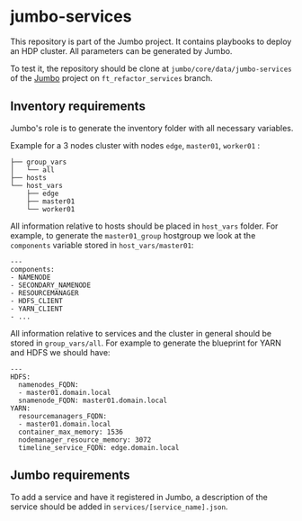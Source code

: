 # jumbo-services

This repository is part of the Jumbo project. It contains playbooks to deploy an HDP cluster. All parameters can be generated by Jumbo.

To test it, the repository should be clone at `jumbo/core/data/jumbo-services` of the [Jumbo](https://github.com/adaltas/jumbo/tree/ft_refactor_services) project on `ft_refactor_services` branch.


## Inventory requirements

Jumbo's role is to generate the inventory folder with all necessary variables.

Example for a 3 nodes cluster with nodes `edge`, `master01`, `worker01` :
```
├── group_vars
│   └── all
├── hosts
└── host_vars
    ├── edge
    ├── master01
    └── worker01
```

All information relative to hosts should be placed in `host_vars` folder. For example, to generate the `master01_group` hostgroup we look at the `components` variable stored in `host_vars/master01`:
```
---
components:
- NAMENODE
- SECONDARY_NAMENODE
- RESOURCEMANAGER
- HDFS_CLIENT
- YARN_CLIENT
- ...
```

All information relative to services and the cluster in general should be stored in `group_vars/all`. For example to generate the blueprint for YARN and HDFS we should have:
```
---
HDFS:
  namenodes_FQDN:
  - master01.domain.local
  snamenode_FQDN: master01.domain.local
YARN:
  resourcemanagers_FQDN:
  - master01.domain.local
  container_max_memory: 1536
  nodemanager_resource_memory: 3072
  timeline_service_FQDN: edge.domain.local
```

## Jumbo requirements

To add a service and have it registered in Jumbo, a description of the service should be added in `services/[service_name].json`.